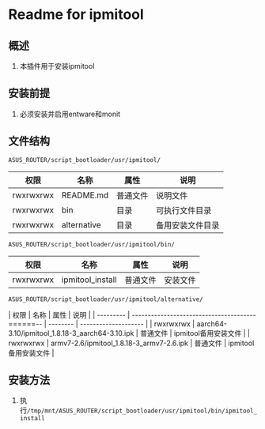 # Readme for ipmitool

## 概述

1. 本插件用于安装ipmitool

## 安装前提

1. 必须安装并启用entware和monit

## 文件结构

`ASUS_ROUTER/script_bootloader/usr/ipmitool/`

| 权限      | 名称        | 属性     | 说明             |
| --------- | ----------- | -------- | --------------   |
| rwxrwxrwx | README.md   | 普通文件 | 说明文件         |
| rwxrwxrwx | bin         | 目录     | 可执行文件目录   |
| rwxrwxrwx | alternative | 目录     | 备用安装文件目录 |

`ASUS_ROUTER/script_bootloader/usr/ipmitool/bin/`

| 权限      | 名称             | 属性     | 说明     |
| --------- | ---------------- | -------- | -------- |
| rwxrwxrwx | ipmitool_install | 普通文件 | 安装文件 |

`ASUS_ROUTER/script_bootloader/usr/ipmitool/alternative/`

| 权限      | 名称                                            | 属性     | 说明                 |
| --------- | ---------------------------------------======-- | -------- | -------------------- |
| rwxrwxrwx | aarch64-3.10/ipmitool_1.8.18-3_aarch64-3.10.ipk | 普通文件 | ipmitool备用安装文件 |
| rwxrwxrwx | armv7-2.6/ipmitool_1.8.18-3_armv7-2.6.ipk       | 普通文件 | ipmitool备用安装文件 |

## 安装方法

1. 执行`/tmp/mnt/ASUS_ROUTER/script_bootloader/usr/ipmitool/bin/ipmitool_install`